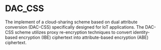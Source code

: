 # DAC_CSS
The implement of a cloud-sharing scheme based on dual attribute conversion (DAC-CSS) specifically designed for IoT applications. The DAC-CSS scheme utilizes proxy re-encryption techniques to convert identity-based encryption (IBE) ciphertext into attribute-based encryption (ABE) ciphertext. 
